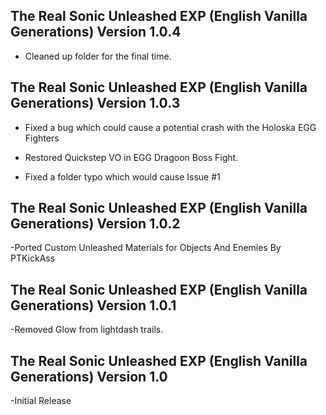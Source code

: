 ## The Real Sonic Unleashed EXP (English Vanilla Generations) Version 1.0.4

- Cleaned up folder for the final time.

## The Real Sonic Unleashed EXP (English Vanilla Generations) Version 1.0.3

- Fixed a bug which could cause a potential crash with the Holoska EGG Fighters

- Restored Quickstep VO in EGG Dragoon Boss Fight.

- Fixed a folder typo which would cause Issue #1


## The Real Sonic Unleashed EXP (English Vanilla Generations) Version 1.0.2

-Ported Custom Unleashed Materials for Objects And Enemies By PTKickAss

## The Real Sonic Unleashed EXP (English Vanilla Generations) Version 1.0.1
-Removed Glow from lightdash trails.


## The Real Sonic Unleashed EXP (English Vanilla Generations) Version 1.0
-Initial Release